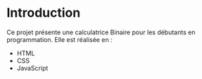 # Introduction 
Ce projet présente une calculatrice Binaire pour les débutants en programmation. 
Elle est réalisée en :
- HTML
- CSS
- JavaScript

